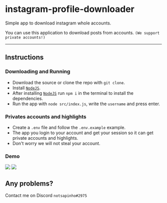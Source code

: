 # instagram-profile-downloader

Simple app to download instagram whole accounts.

You can use this application to download posts from accounts. `(We support private accounts!)`

<hr></hr>

## Instructions

### Downloading and Running

-   Download the source or clone the repo with `git clone`.
-   Install [`NodeJS`](https://nodejs.org).
-   After installing [`NodeJS`](https://nodejs.org) run `npm i` in the terminal to install the dependencies.
-   Run the app with `node src/index.js`, write the `username` and press enter.

### Privates accounts and highlights

-   Create a `.env` file and follow the `.env.example` example.
-   The app you login to your account and get your session so it can get private accounts and highlights.
-   Don't worry we will not steal your account.

### Demo

<img src="https://i.imgur.com/0eJzTPC.gif">
<img src="https://i.imgur.com/PiGTbt6.png">

## Any problems?

Contact me on Discord `notsapinho#2975`
